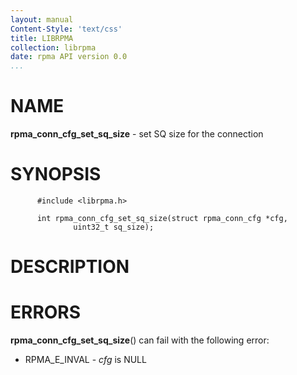 ```yaml
---
layout: manual
Content-Style: 'text/css'
title: LIBRPMA
collection: librpma
date: rpma API version 0.0
...
```


[comment]: <> (SPDX-License-Identifier: BSD-3-Clause)
[comment]: <> (Copyright 2020, Intel Corporation)

NAME
====

**rpma\_conn\_cfg\_set\_sq\_size** - set SQ size for the connection

SYNOPSIS
========

          #include <librpma.h>

          int rpma_conn_cfg_set_sq_size(struct rpma_conn_cfg *cfg,
                  uint32_t sq_size);

DESCRIPTION
===========

ERRORS
======

**rpma\_conn\_cfg\_set\_sq\_size**() can fail with the following error:

-   RPMA\_E\_INVAL - *cfg* is NULL
